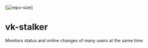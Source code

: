 [![repo-size](https://img.shields.io/github/languages/code-size/KD3n1z/vk-stalker)]
# vk-stalker
Monitors status and online changes of many users at the same time

